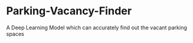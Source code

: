 # Parking-Vacancy-Finder
A Deep Learning Model which can accurately find out the vacant parking spaces
